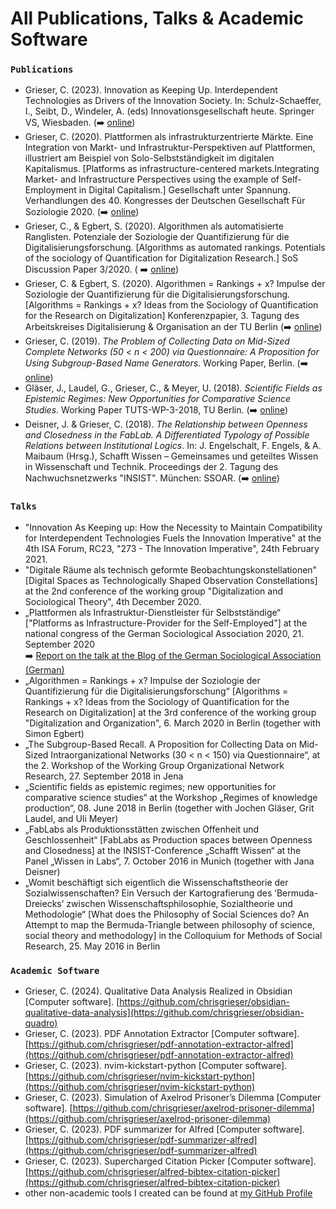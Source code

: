 # All Publications, Talks & Academic Software

### `Publications`

- Grieser, C. (2023). Innovation as Keeping Up. Interdependent Technologies as Drivers of the Innovation Society. In: Schulz-Schaeffer, I., Seibt, D., Windeler, A. (eds) Innovationsgesellschaft heute. Springer VS, Wiesbaden.  (➡️ [online](https://doi.org/10.1007/978-3-658-39743-2_4))
- Grieser, C. (2020). Plattformen als infrastrukturzentrierte Märkte. Eine Integration von Markt- und Infrastruktur-Perspektiven auf Plattformen, illustriert am Beispiel von Solo-Selbstständigkeit im digitalen Kapitalismus. [Platforms as infrastructure-centered markets.Integrating Market- and Infrastructure Perspectives using the example of Self-Employment in Digital Capitalism.] Gesellschaft unter Spannung. Verhandlungen des 40. Kongresses der Deutschen Gesellschaft Für Soziologie 2020. (➡️ [online](https://publikationen.soziologie.de/index.php/kongressband_2020/article/view/1309))
- Grieser, C., & Egbert, S. (2020). Algorithmen als automatisierte Ranglisten. Potenziale der Soziologie der Quantifizierung für die Digitalisierungsforschung. [Algorithms as automated rankings. Potentials of the sociology of Quantification for Digitalization Research.] SoS Discussion Paper 3/2020. ( ➡️ [online](https://www.sos.tu-berlin.de/menue/discussion_paper/))
- Grieser, C. & Egbert, S. (2020). Algorithmen = Rankings + x? Impulse der Soziologie der Quantifizierung für die Digitalisierungsforschung. [Algorithms = Rankings + x? Ideas from the Sociology of Quantification for the Research on Digitalization] Konferenzpapier, 3. Tagung des Arbeitskreises Digitalisierung & Organisation an der TU Berlin (➡️  [online](https://www.researchgate.net/publication/339926910_Algorithmen_Rankings_x_Impulse_der_Soziologie_der_Quantifizierung_fur_die_Digitalisierungsforschung))
- Grieser, C. (2019). *The Problem of Collecting Data on Mid-Sized Complete Networks (50 < n < 200) via Questionnaire: A Proposition for Using Subgroup-Based Name Generators*. Working Paper, Berlin. (➡️ [online](https://www.ssoar.info/ssoar/handle/document/61650))
- Gläser, J., Laudel, G., Grieser, C., & Meyer, U. (2018). *Scientific Fields as Epistemic Regimes: New Opportunities for Comparative Science Studies*. Working Paper TUTS-WP-3-2018, TU Berlin.
(➡️ [online](https://www.ts.tu-berlin.de/fileadmin/i62_tstypo3/TUTS-WP-3-2018_Scientific_Regimes.pdf))
- Deisner, J. & Grieser, C. (2018). *The Relationship between Openness and Closedness in the FabLab. A Differentiated Typology of Possible Relations between Institutional Logics*. In: J. Engelschalt, F. Engels, & A. Maibaum (Hrsg.), Schafft Wissen – Gemeinsames und geteiltes Wissen in Wissenschaft und Technik. Proceedings der 2. Tagung des Nachwuchsnetzwerks "INSIST". München: SSOAR. (➡️ [online](https://www.ssoar.info/ssoar/handle/document/58220))

### `Talks`

- "Innovation As Keeping up: How the Necessity to Maintain Compatibility for Interdependent Technologies Fuels the Innovation Imperative" at the 4th ISA Forum, RC23, "273 - The Innovation Imperative", 24th February 2021.
- "Digitale Räume als technisch geformte Beobachtungskonstellationen" [Digital Spaces as Technologically Shaped Observation Constellations] at the 2nd conference of the working group "Digitalization and Sociological Theory", 4th December 2020.
- „Plattformen als Infrastruktur-Dienstleister für Selbstständige“ ["Platforms as Infrastructure-Provider for the Self-Employed"] at the national congress of the German Sociological Association 2020, 21. September 2020  
➡️  [Report on the talk at the Blog of the German Sociological Association (German)](http://blog.soziologie.de/2020/09/ad-hoc-gruppe-selbstaendiger-erwerb-im-digitalen-kapitalismus-und-seine-einbettung-in-markt-haushalt-und-kultur-am-21-9-2020/)
- „Algorithmen = Rankings + x? Impulse der Soziologie der Quantifizierung für die Digitalisierungsforschung“ [Algorithms = Rankings + x? Ideas from the Sociology of Quantification for the Research on Digitalization] at the 3rd conference of the working group "Digitalization and Organization", 6. March 2020 in Berlin (together with Simon Egbert)
- „The Subgroup-Based Recall. A Proposition for Collecting Data on Mid-Sized Intraorganizational Networks (30 < n < 150) via Questionnaire“, at the 2. Workshop of the Working Group Organizational Network Research, 27. September 2018 in Jena
- „Scientific fields as epistemic regimes; new opportunities for comparative science studies“ at the Workshop „Regimes of knowledge production“, 08. June 2018 in Berlin (together with Jochen Gläser, Grit Laudel, and Uli Meyer)
- „FabLabs als Produktionsstätten zwischen Offenheit und Geschlossenheit“ [FabLabs as Production spaces between Openness and Closedness] at the INSIST-Conference „Schafft Wissen“ at the Panel „Wissen in Labs“, 7. October 2016 in Munich (together with Jana Deisner)
- „Womit beschäftigt sich eigentlich die Wissenschaftstheorie der Sozialwissenschaften? Ein Versuch der Kartografierung des ‘Bermuda-Dreiecks’ zwischen Wissenschaftsphilosophie, Sozialtheorie und Methodologie“ [What does the Philosophy of Social Sciences do? An Attempt to map the Bermuda-Triangle between philosophy of science, social theory and methodology] in the Colloquium for Methods of Social Research, 25. May 2016 in Berlin

### `Academic Software`

- Grieser, C. (2024). Qualitative Data Analysis Realized in Obsidian [Computer software]. [https://github.com/chrisgrieser/obsidian-qualitative-data-analysis](https://github.com/chrisgrieser/obsidian-quadro)
- Grieser, C. (2023). PDF Annotation Extractor [Computer software]. [https://github.com/chrisgrieser/pdf-annotation-extractor-alfred](https://github.com/chrisgrieser/pdf-annotation-extractor-alfred)
- Grieser, C. (2023). nvim-kickstart-python [Computer software]. [https://github.com/chrisgrieser/nvim-kickstart-python](https://github.com/chrisgrieser/nvim-kickstart-python)
- Grieser, C. (2023). Simulation of Axelrod Prisoner’s Dilemma [Computer software]. [https://github.com/chrisgrieser/axelrod-prisoner-dilemma](https://github.com/chrisgrieser/axelrod-prisoner-dilemma)
- Grieser, C. (2023). PDF summarizer for Alfred [Computer software]. [https://github.com/chrisgrieser/pdf-summarizer-alfred](https://github.com/chrisgrieser/pdf-summarizer-alfred)
- Grieser, C. (2023). Supercharged Citation Picker [Computer software]. [https://github.com/chrisgrieser/alfred-bibtex-citation-picker](https://github.com/chrisgrieser/alfred-bibtex-citation-picker)
- other non-academic tools I created can be found at [my GitHub Profile](https://github.com/chrisgrieser)
